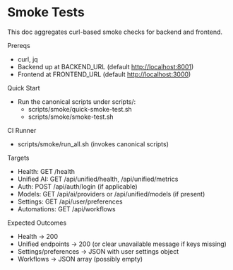 # Smoke Tests

This doc aggregates curl-based smoke checks for backend and frontend.

Prereqs

- curl, jq
- Backend up at BACKEND_URL (default <http://localhost:8001>)
- Frontend at FRONTEND_URL (default <http://localhost:3000>)

Quick Start

- Run the canonical scripts under scripts/:
  - scripts/smoke/quick-smoke-test.sh
  - scripts/smoke/smoke-test.sh

CI Runner

- scripts/smoke/run_all.sh (invokes canonical scripts)

Targets

- Health: GET /health
- Unified AI: GET /api/unified/health, /api/unified/metrics
- Auth: POST /api/auth/login (if applicable)
- Models: GET /api/ai/providers or /api/unified/models (if present)
- Settings: GET /api/user/preferences
- Automations: GET /api/workflows

Expected Outcomes

- Health -> 200
- Unified endpoints -> 200 (or clear unavailable message if keys missing)
- Settings/preferences -> JSON with user settings object
- Workflows -> JSON array (possibly empty)
